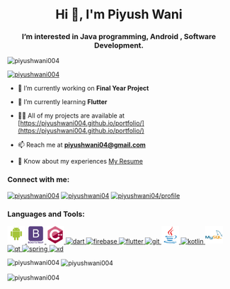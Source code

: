 <h1 align="center">Hi 👋, I'm Piyush Wani</h1>
<h3 align="center">I’m interested in Java programming, Android , Software Development.</h3>

<p align="left"> <img src="https://komarev.com/ghpvc/?username=piyushwani004&label=Profile%20views&color=0e75b6&style=flat" alt="piyushwani004" /> </p>

<p align="left"> <a href="https://github.com/ryo-ma/github-profile-trophy"><img src="https://github-profile-trophy.vercel.app/?username=piyushwani004" alt="piyushwani004" /></a> </p>

- 🔭 I’m currently working on **Final Year Project**

- 🌱 I’m currently learning **Flutter**

- 👨‍💻 All of my projects are available at [https://piyushwani004.github.io/portfolio/](https://piyushwani004.github.io/portfolio/)

- 📫 Reach me at **piyushwani04@gmail.com**

- 📄 Know about my experiences [My Resume](https://drive.google.com/file/d/1BPgOzo4Zp5YvL2YZkJeWglXjz4utK-vL/view?usp=sharing)

<h3 align="left">Connect with me:</h3>
<p align="left">
<a href="https://linkedin.com/in/piyushwani004" target="blank"><img align="center" src="https://raw.githubusercontent.com/rahuldkjain/github-profile-readme-generator/master/src/images/icons/Social/linked-in-alt.svg" alt="piyushwani004" height="30" width="40" /></a>
<a href="https://www.hackerrank.com/piyushwani04" target="blank"><img align="center" src="https://raw.githubusercontent.com/rahuldkjain/github-profile-readme-generator/master/src/images/icons/Social/hackerrank.svg" alt="piyushwani04" height="30" width="40" /></a>
<a href="https://auth.geeksforgeeks.org/user/piyushwani04/profile" target="blank"><img align="center" src="https://raw.githubusercontent.com/rahuldkjain/github-profile-readme-generator/master/src/images/icons/Social/geeks-for-geeks.svg" alt="piyushwani04/profile" height="30" width="40" /></a>
</p>

<h3 align="left">Languages and Tools:</h3>
<p align="left"> <a href="https://developer.android.com" target="_blank"> <img src="https://raw.githubusercontent.com/devicons/devicon/master/icons/android/android-original-wordmark.svg" alt="android" width="40" height="40"/> </a> <a href="https://getbootstrap.com" target="_blank"> <img src="https://raw.githubusercontent.com/devicons/devicon/master/icons/bootstrap/bootstrap-plain-wordmark.svg" alt="bootstrap" width="40" height="40"/> </a> <a href="https://www.w3schools.com/cpp/" target="_blank"> <img src="https://raw.githubusercontent.com/devicons/devicon/master/icons/cplusplus/cplusplus-original.svg" alt="cplusplus" width="40" height="40"/> </a> <a href="https://dart.dev" target="_blank"> <img src="https://www.vectorlogo.zone/logos/dartlang/dartlang-icon.svg" alt="dart" width="40" height="40"/> </a> <a href="https://firebase.google.com/" target="_blank"> <img src="https://www.vectorlogo.zone/logos/firebase/firebase-icon.svg" alt="firebase" width="40" height="40"/> </a> <a href="https://flutter.dev" target="_blank"> <img src="https://www.vectorlogo.zone/logos/flutterio/flutterio-icon.svg" alt="flutter" width="40" height="40"/> </a> <a href="https://git-scm.com/" target="_blank"> <img src="https://www.vectorlogo.zone/logos/git-scm/git-scm-icon.svg" alt="git" width="40" height="40"/> </a> <a href="https://www.java.com" target="_blank"> <img src="https://raw.githubusercontent.com/devicons/devicon/master/icons/java/java-original.svg" alt="java" width="40" height="40"/> </a> <a href="https://kotlinlang.org" target="_blank"> <img src="https://www.vectorlogo.zone/logos/kotlinlang/kotlinlang-icon.svg" alt="kotlin" width="40" height="40"/> </a> <a href="https://www.mysql.com/" target="_blank"> <img src="https://raw.githubusercontent.com/devicons/devicon/master/icons/mysql/mysql-original-wordmark.svg" alt="mysql" width="40" height="40"/> </a> <a href="https://www.qt.io/" target="_blank"> <img src="https://upload.wikimedia.org/wikipedia/commons/0/0b/Qt_logo_2016.svg" alt="qt" width="40" height="40"/> </a> <a href="https://spring.io/" target="_blank"> <img src="https://www.vectorlogo.zone/logos/springio/springio-icon.svg" alt="spring" width="40" height="40"/> </a> <a href="https://www.adobe.com/products/xd.html" target="_blank"> <img src="https://cdn.worldvectorlogo.com/logos/adobe-xd.svg" alt="xd" width="40" height="40"/> </a> </p>

<p><img align="left" src="https://github-readme-stats.vercel.app/api/top-langs?username=piyushwani004&show_icons=true&locale=en&layout=compact" alt="piyushwani004" /></p>

<p>&nbsp;<img align="center" src="https://github-readme-stats.vercel.app/api?username=piyushwani004&show_icons=true&locale=en" alt="piyushwani004" /></p>

<p><img align="center" src="https://github-readme-streak-stats.herokuapp.com/?user=piyushwani004&" alt="piyushwani004" /></p>
